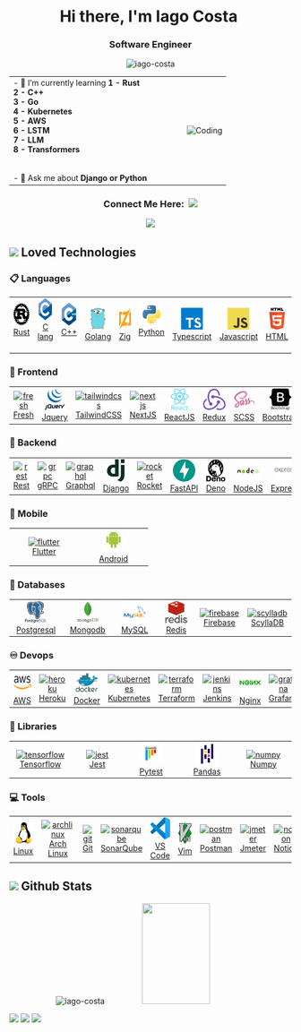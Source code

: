 <!-- ////////////////////////////////////////  Intro Section \\\\\\\\\\\\\\\\\\\\\\\\\\\\\\\\\\\\\\ !-->

<h1 align="center"><b>Hi there, I'm Iago Costa </b><img
        src="https://github.com/abdoachhoubi/abdoachhoubi/blob/main/gifs/Hi.gif" width="30" alt="" /></h1>
<h3 align="center">Software Engineer</h3>
<p align="center">
    <img width="15%" src="https://komarev.com/ghpvc/?username=iago-costa&label=Profile%20views&color=0e75b6&style=flat"
        alt="iago-costa" />
</p>

<table align="center">
    <tr>
        <td width="80%">
            - 🌱 I’m currently learning 
                <b>
                        1 - Rust<br>
                        2 - C++<br>
                        3 - Go<br>
                        4 - Kubernetes<br>
                        5 - AWS<br>
                        6 - LSTM<br>
                        7 - LLM<br>
                        8 - Transformers<br>
                </b>
            <br> <br>
            - 💬 Ask me about 
                <b>Django or Python</b>
        </td>
        <td width="80%">
            <img align="right" alt="Coding" src="https://media.tenor.com/pT_eK7L76OEAAAAC/coding-computer-coding.gif" />
        </td>
    </tr>
</table>

<h3 align="center"><b>Connect Me Here: &nbsp;</b><img src="images/Handshake.gif" height="25px"></h3>
<p align="center">
    <a href="https://www.linkedin.com/in/iago-costa-572132187" target="_blank">
        <img src="https://img.shields.io/badge/-LinkedIn-%230077B5?style=for-the-badge&logo=linkedin&logoColor=white"
            target="_blank">
    </a>
</p>

<!-- ////////////////////////////////////////  Technologies Section \\\\\\\\\\\\\\\\\\\\\\\\\\\\\\\\\\\\\\ !-->
<h2 align="left">
    <b> </b>
    <img src="https://media2.giphy.com/media/QssGEmpkyEOhBCb7e1/giphy.gif?cid=ecf05e47a0n3gi1bfqntqmob8g9aid1oyj2wr3ds3mg700bl&rid=giphy.gif"
        width="25">
    <b>Loved Technologies</b>
</h2>

<h3>📋 Languages</h3>
<table>
    <tr>
        <!-- Rust -->
        <td align="center" width="110">
            <a href="https://www.rust-lang.org/" target="_blank" rel="noreferrer">
                <img src="https://raw.githubusercontent.com/devicons/devicon/master/icons/rust/rust-plain.svg"
                    alt="rust" width="40" height="40" />
                <br>
                Rust
                <!-- Love icon -->
                <img src="https://raw.githubusercontent.com/abdoachhoubi/abdoachhoubi/main/gifs/love.gif" width="20"
                    alt="" />
            </a>
        </td>
        <td align="center" width="110">
            <a href="https://www.cprogramming.com/" target="_blank" rel="noreferrer">
                <img src="https://raw.githubusercontent.com/devicons/devicon/master/icons/c/c-original.svg" alt="c"
                    width="40" height="40" />
                <br>
                C lang
                <img src="https://raw.githubusercontent.com/abdoachhoubi/abdoachhoubi/main/gifs/love.gif" width="20"
                    alt="" />
            </a>
        </td>
        <!-- C++ -->
        <td align="center" width="110">
            <a href="https://isocpp.org/" target="_blank" rel="noreferrer">
                <img src="https://raw.githubusercontent.com/devicons/devicon/master/icons/cplusplus/cplusplus-original.svg"
                    alt="C++" width="40" height="40" />
                <br>
                C++
                <img src="https://raw.githubusercontent.com/abdoachhoubi/abdoachhoubi/main/gifs/love.gif" width="20"
                    alt="" />
            </a>
        </td>
        <!-- Golang -->
        <td align="center" width="110">
            <a href="https://golang.org/" target="_blank" rel="noreferrer">
                <img src="https://raw.githubusercontent.com/devicons/devicon/master/icons/go/go-original.svg"
                    alt="golang" width="40" height="40" />
                <br>
                Golang
            </a>
        </td>
        <!-- Zig -->
        <td align="center" width="110">
            <a href="https://ziglang.org/" target="_blank" rel="noreferrer">
                <img src="https://raw.githubusercontent.com/devicons/devicon/master/icons/zig/zig-original.svg"
                    alt="zig" width="40" height="40" />
                <br>
                Zig
            </a>
        </td>
        <td align="center" width="110">
            <a href="https://www.python.org" target="_blank" rel="noreferrer">
                <img src="https://raw.githubusercontent.com/devicons/devicon/master/icons/python/python-original.svg"
                    alt="python" width="40" height="40" />
                <br>
                Python
                <img src="https://raw.githubusercontent.com/abdoachhoubi/abdoachhoubi/main/gifs/love.gif" width="20"
                    alt="" />
            </a>
        </td>
        <td align="center" width="110">
            <a href="https://www.typescriptlang.org/" target="_blank" rel="noreferrer">
                <img src="https://raw.githubusercontent.com/devicons/devicon/master/icons/typescript/typescript-original.svg"
                    alt="typescript" width="40" height="40" />
                <br>
                Typescript
            </a>
        </td>
        <td align="center" width="110">
            <a href="https://developer.mozilla.org/en-US/docs/Web/JavaScript" target="_blank" rel="noreferrer">
                <img src="https://raw.githubusercontent.com/devicons/devicon/master/icons/javascript/javascript-original.svg"
                    alt="javascript" width="40" height="40" />
                <br>
                Javascript
            </a>
        </td>
        <td align="center" width="110">
            <a href="https://www.w3.org/html/" target="_blank" rel="noreferrer">
                <img src="https://raw.githubusercontent.com/devicons/devicon/master/icons/html5/html5-original-wordmark.svg"
                    alt="html5" width="40" height="40" />
                <br>
                HTML
            </a>
        </td>
        <td align="center" width="110">
            <a href="https://www.w3schools.com/css/" target="_blank" rel="noreferrer">
                <img src="https://raw.githubusercontent.com/devicons/devicon/master/icons/css3/css3-original-wordmark.svg"
                    alt="css3" width="40" height="40" />
                <br>
                CSS
            </a>
        </td>
        <!-- dart -->
        <td align="center" width="110">
            <a href="https://dart.dev/" target="_blank" rel="noreferrer">
                <img src="https://raw.githubusercontent.com/devicons/devicon/master/icons/dart/dart-original.svg"
                    alt="dart" width="40" height="40" />
                <br>
                Dart
            </a>
        </td>
        <td align="center" width="110">
            <a href="https://www.java.com" target="_blank" rel="noreferrer">
                <img src="https://raw.githubusercontent.com/devicons/devicon/master/icons/java/java-original.svg"
                    alt="java" width="40" height="40" />
                <br>
                Java
            </a>
        </td>
        <!-- <td align="center" width="110">
<a href="https://kotlinlang.org" target="_blank" rel="noreferrer">
<img src="https://www.vectorlogo.zone/logos/kotlinlang/kotlinlang-icon.svg" alt="kotlin" width="40"
height="40" />
<br>
Kotlin
</a>
</td> -->
        <!-- <td align="center" width="110">
<a href="https://www.w3schools.com/cs/" target="_blank" rel="noreferrer">
<img src="https://raw.githubusercontent.com/devicons/devicon/master/icons/csharp/csharp-original.svg"
alt="csharp" width="40" height="40" />
<br>
C#
</a>
</td> -->
    </tr>
</table>


<h3>🚀 Frontend</h3>
<table>
    <tr>
        <!-- freshjs -->
        <td align="center" width="110">
            <a href="https://fresh.deno.dev/" target="_blank" rel="noreferrer">
                <img src="https://deno.com/blog/fresh-is-stable/lemon-squash.svg" alt="fresh" width="40" height="40" />
                <br>
                Fresh
            </a>
        </td>
        <!-- Jquery -->
        <td align="center" width="110">
            <a href="https://jquery.com/" target="_blank" rel="noreferrer">
                <img src="https://raw.githubusercontent.com/devicons/devicon/master/icons/jquery/jquery-original-wordmark.svg"
                    alt="jquery" width="40" height="40" />
                <br>
                Jquery
            </a>
        </td>
        <!-- TailwindCSS -->
        <td align="center" width="110">
            <a href="https://tailwindcss.com/" target="_blank" rel="noreferrer">
                <img src="https://www.vectorlogo.zone/logos/tailwindcss/tailwindcss-icon.svg" alt="tailwindcss"
                    width="40" height="40" />
                <br>
                TailwindCSS
            </a>
        </td>
        <!-- Nextjs -->
        <td align="center" width="110">
            <a href="https://nextjs.org/" target="_blank" rel="noreferrer">
                <img src="https://www.vectorlogo.zone/logos/nestjs/nestjs-ar21.png" alt="nextjs" width="40"
                    height="40" />
                <br>
                NextJS
            </a>
        </td>
        <td align="center" width="110">
            <a href="https://reactjs.org/" target="_blank" rel="noreferrer">
                <img src="https://raw.githubusercontent.com/devicons/devicon/master/icons/react/react-original-wordmark.svg"
                    alt="react" width="40" height="40" />
                <br>
                ReactJS
            </a>
        </td>
        <td align="center" width="110">
            <a href="https://redux.js.org" target="_blank" rel="noreferrer">
                <img src="https://raw.githubusercontent.com/devicons/devicon/master/icons/redux/redux-original.svg"
                    alt="redux" width="40" height="40" />
                <br>
                Redux
            </a>
        </td>
        <!-- <td align="center" width="110">
    <a href="https://angular.io" target="_blank" rel="noreferrer">
        <img src="https://angular.io/assets/images/logos/angular/angular.svg" alt="angular" width="40"
            height="40" />
        <br>
        AngularJS
    </a>
</td> -->
        <td align="center" width="110">
            <a href="https://sass-lang.com" target="_blank" rel="noreferrer">
                <img src="https://raw.githubusercontent.com/devicons/devicon/master/icons/sass/sass-original.svg"
                    alt="sass" width="40" height="40" />
                <br>
                SCSS
            </a>
        </td>
        <td align="center" width="110">
            <a href="https://getbootstrap.com" target="_blank" rel="noreferrer">
                <img src="https://raw.githubusercontent.com/devicons/devicon/master/icons/bootstrap/bootstrap-plain-wordmark.svg"
                    alt="bootstrap" width="40" height="40" />
                <br>
                Bootstrap
            </a>
        </td>
    </tr>
</table>


<h3>🤖 Backend</h3>
<table>
    <tr>
        <!-- <td align="center" width="110">
    <a href="https://dotnet.microsoft.com/" target="_blank" rel="noreferrer">
        <img src="https://raw.githubusercontent.com/devicons/devicon/master/icons/dot-net/dot-net-original-wordmark.svg"
            alt="dotnet" width="40" height="40" />
        <br>
        DotNet
    </a>
</td> -->
        <!-- REST -->
        <td align="center" width="110">
            <a href="https://www.restapitutorial.com/" target="_blank" rel="noreferrer">
                <img src="https://img.uxwing.com/wp-content/themes/uxwing/download/web-app-development/rest-api-icon.png"
                    alt="rest" width="40" height="40" />
                <br>
                Rest
            </a>
        </td>
        <!-- gRPC -->
        <td align="center" width="110">
            <a href="https://grpc.io/" target="_blank" rel="noreferrer">
                <img src="https://www.vectorlogo.zone/logos/grpcio/grpcio-icon.svg" alt="grpc" width="40" height="40" />
                <br>
                gRPC
            </a>
        </td>
        <td align="center" width="110">
            <a href="https://graphql.org" target="_blank" rel="noreferrer">
                <img src="https://www.vectorlogo.zone/logos/graphql/graphql-icon.svg" alt="graphql" width="40"
                    height="40" />
                <br>
                Graphql
            </a>
        </td>
        <!-- Django -->
        <td align="center" width="110">
            <a href="https://www.djangoproject.com/" target="_blank" rel="noreferrer">
                <img src="https://raw.githubusercontent.com/devicons/devicon/master/icons/django/django-plain.svg"
                    alt="Django" width="40" height="40">
                <br>
                Django
            </a>
        </td>
        <!-- Rocket -->
        <td align="center" width="110">
            <a href="https://rocket.rs/" target="_blank" rel="noreferrer">
                <img src="https://www.vectorlogo.zone/logos/rust-lang/rust-lang-icon.svg" alt="rocket" width="40"
                    height="40" />
                <br>
                Rocket
            </a>
        </td>
        <!-- fastapi -->
        <td align="center" width="110">
            <a href="https://fastapi.tiangolo.com/" target="_blank" rel="noreferrer">
                <img src="https://raw.githubusercontent.com/devicons/devicon/master/icons/fastapi/fastapi-original.svg"
                    alt="fastapi" width="40" height="40" />
                <br>
                FastAPI
            </a>
        </td>
        <!-- Deno -->
        <td align="center" width="110">
            <a href="https://deno.land/" target="_blank" rel="noreferrer">
                <img src="https://raw.githubusercontent.com/devicons/devicon/master/icons/denojs/denojs-original-wordmark.svg"
                    alt="deno" width="40" height="40" />
                <br>
                Deno
            </a>
        </td>
        <td align="center" width="110">
            <a href="https://nodejs.org" target="_blank" rel="noreferrer">
                <img src="https://raw.githubusercontent.com/devicons/devicon/master/icons/nodejs/nodejs-original-wordmark.svg"
                    alt="nodejs" width="40" height="40" />
                <br>
                NodeJS
            </a>
        </td>
        <td align="center" width="110">
            <a href="https://expressjs.com" target="_blank" rel="noreferrer">
                <img src="https://raw.githubusercontent.com/devicons/devicon/master/icons/express/express-original-wordmark.svg"
                    alt="express" width="40" height="40" />
                <br>
                Express
            </a>
        </td>
        <td align="center" width="110">
            <a href="https://nestjs.com/" target="_blank" rel="noreferrer">
                <img src="https://raw.githubusercontent.com/devicons/devicon/master/icons/nestjs/nestjs-plain.svg"
                    alt="nestjs" width="40" height="40" />
                <br>
                NestJS
            </a>
        </td>
        <td align="center" width="110">
            <a href="https://www.rabbitmq.com" target="_blank" rel="noreferrer">
                <img src="https://www.vectorlogo.zone/logos/rabbitmq/rabbitmq-icon.svg" alt="rabbitMQ" width="40"
                    height="40" />
                <br>
                Rabbitmq
            </a>
        </td>
        <!-- apache kafka -->
        <td align="center" width="110">
            <a href="https://kafka.apache.org/" target="_blank" rel="noreferrer">
                <img src="https://www.vectorlogo.zone/logos/apache_kafka/apache_kafka-icon.svg" alt="kafka" width="40"
                    height="40" />
                <br>
                Kafka
            </a>
        </td>
        <td align="center" width="110">
            <a href="https://spring.io/" target="_blank" rel="noreferrer">
                <img src="https://www.vectorlogo.zone/logos/springio/springio-icon.svg" alt="spring" width="40"
                    height="40" />
                <br>
                Spring
            </a>
        </td>
    </tr>
</table>


<h3>📱 Mobile</h3>
<table>
    <tr>
        <!-- Flutter -->
        <td align="center" width="110">
            <a href="https://flutter.dev" target="_blank" rel="noreferrer">
                <img src="https://www.vectorlogo.zone/logos/flutterio/flutterio-icon.svg" alt="flutter" width="40"
                    height="40" />
                <br>
                Flutter
            </a>
        </td>
        <td align="center" width="110">
            <a href="https://developer.android.com" target="_blank" rel="noreferrer">
                <img src="https://raw.githubusercontent.com/devicons/devicon/master/icons/android/android-original-wordmark.svg"
                    alt="android" width="40" height="40" />
                <br>
                Android
            </a>
        </td>
    </tr>
</table>


<h3>💾 Databases</h3>
<table>
    <tr>
        <td align="center" width="110">
            <a href="https://www.postgresql.org" target="_blank" rel="noreferrer">
                <img src="https://raw.githubusercontent.com/devicons/devicon/master/icons/postgresql/postgresql-original-wordmark.svg"
                    alt="postgresql" width="40" height="40" />
                <br>
                Postgresql
            </a>
        </td>
        <td align="center" width="110">
            <a href="https://www.mongodb.com/" target="_blank" rel="noreferrer">
                <img src="https://raw.githubusercontent.com/devicons/devicon/master/icons/mongodb/mongodb-original-wordmark.svg"
                    alt="mongodb" width="40" height="40" />
                <br>
                Mongodb
            </a>
        </td>
        <td align="center" width="110">
            <a href="https://www.mysql.com/" target="_blank" rel="noreferrer">
                <img src="https://raw.githubusercontent.com/devicons/devicon/master/icons/mysql/mysql-original-wordmark.svg"
                    alt="mysql" width="40" height="40" />
                <br>
                MySQL
            </a>
        </td>
        <!-- <td align="center" width="110">
    <a href="https://www.elastic.co" target="_blank" rel="noreferrer">
        <img src="https://www.vectorlogo.zone/logos/elastic/elastic-icon.svg" alt="elasticsearch" width="40"
            height="40" />
        <br>
        ElasticSearch
    </a>
</td> -->
        <td align="center" width="110">
            <a href="https://redis.io" target="_blank" rel="noreferrer">
                <img src="https://raw.githubusercontent.com/devicons/devicon/master/icons/redis/redis-original-wordmark.svg"
                    alt="redis" width="40" height="40" />
                <br>
                Redis
            </a>
        </td>
        <td align="center" width="110">
            <a href="https://firebase.google.com/" target="_blank" rel="noreferrer">
                <img src="https://www.vectorlogo.zone/logos/firebase/firebase-icon.svg" alt="firebase" width="40"
                    height="40" />
                <br>
                Firebase
            </a>
        </td>
        <!-- Scylla DB -->
        <td align="center" width="110">
            <a href="https://www.scylladb.com/" target="_blank" rel="noreferrer">
                <img src="https://www.vectorlogo.zone/logos/scylladb/scylladb-icon.svg" alt="scylladb" width="40"
                    height="40" />
                <br>
                ScyllaDB
            </a>
        </td>
    </tr>
</table>

<h3>♾️ Devops</h3>
<table>
    <tr>
        <!-- <td align="center" width="110">
<a href="https://azure.microsoft.com/en-in/" target="_blank" rel="noreferrer">
<img src="https://www.vectorlogo.zone/logos/microsoft_azure/microsoft_azure-icon.svg" alt="azure"
width="40" height="40" />
<br>
Azure
</a>
</td> -->
        <!-- AWS -->
        <td align="center" width="110">
            <a href="https://aws.amazon.com" target="_blank" rel="noreferrer">
                <img src="https://raw.githubusercontent.com/devicons/devicon/master/icons/amazonwebservices/amazonwebservices-original-wordmark.svg"
                    alt="aws" width="40" height="40" />
                <br>
                AWS
            </a>
        </td>
        <td align="center" width="110">
            <a href="https://heroku.com" target="_blank" rel="noreferrer">
                <img src="https://www.vectorlogo.zone/logos/heroku/heroku-icon.svg" alt="heroku" width="40"
                    height="40" />
                <br>
                Heroku
            </a>
        </td>
        <!-- Google Cloud Platform -->
        <!-- <td align="center" width="110">
<a href="https://cloud.google.com/" target="_blank" rel="noreferrer">
<img src="https://www.vectorlogo.zone/logos/google_cloud/google_cloud-icon.svg" alt="gcp" width="40"
height="40" />
<br>
GCP
</a>
</td> -->
        <td align="center" width="110">
            <a href="https://www.docker.com/" target="_blank" rel="noreferrer">
                <img src="https://raw.githubusercontent.com/devicons/devicon/master/icons/docker/docker-original-wordmark.svg"
                    alt="docker" width="40" height="40" />
                <br>
                Docker
            </a>
        </td>
        <td align="center" width="110">
            <a href="https://kubernetes.io" target="_blank" rel="noreferrer">
                <img src="https://www.vectorlogo.zone/logos/kubernetes/kubernetes-icon.svg" alt="kubernetes" width="40"
                    height="40" />
                <br>
                Kubernetes
            </a>
        </td>
        <!-- Terraform -->
        <td align="center" width="110">
            <a href="https://www.terraform.io/" target="_blank" rel="noreferrer">
                <img src="https://www.vectorlogo.zone/logos/terraformio/terraformio-icon.svg" alt="terraform" width="40"
                    height="40" />
                <br>
                Terraform
            </a>
        </td>
        <td align="center" width="110">
            <a href="https://www.jenkins.io" target="_blank" rel="noreferrer">
                <img src="https://www.vectorlogo.zone/logos/jenkins/jenkins-icon.svg" alt="jenkins" width="40"
                    height="40" />
                <br>
                Jenkins
            </a>
        </td>
        <!-- nginx -->
        <td align="center" width="110">
            <a href="https://www.nginx.com" target="_blank" rel="noreferrer">
                <img src="https://raw.githubusercontent.com/devicons/devicon/master/icons/nginx/nginx-original.svg"
                    alt="nginx" width="40" height="40" />
                <br>
                Nginx
            </a>
        </td>
        <td align="center" width="110">
            <a href="https://grafana.com" target="_blank" rel="noreferrer">
                <img src="https://www.vectorlogo.zone/logos/grafana/grafana-icon.svg" alt="grafana" width="40"
                    height="40" />
                <br>
                Grafana
            </a>
        </td>
        <!-- Prometheus -->
        <td align="center" width="110">
            <a href="https://prometheus.io/" target="_blank" rel="noreferrer">
                <img src="https://www.vectorlogo.zone/logos/prometheusio/prometheusio-icon.svg" alt="prometheus"
                    width="40" height="40" />
                <br>
                Prometheus
            </a>
        </td>
        <!-- <td align="center" width="110">
<a href="https://www.elastic.co/kibana" target="_blank" rel="noreferrer">
<img src="https://www.vectorlogo.zone/logos/elasticco_kibana/elasticco_kibana-icon.svg" alt="kibana"
width="40" height="40" />
<br>
Kibana
</a>
</td> -->
    </tr>
</table>


<h3>🥅 Libraries</h3>
<table>
    <tr>
        <td align="center" width="110">
            <a href="https://www.tensorflow.org" target="_blank" rel="noreferrer">
                <img src="https://www.vectorlogo.zone/logos/tensorflow/tensorflow-icon.svg" alt="tensorflow" width="40"
                    height="40" />
                <br>
                Tensorflow
            </a>
        </td>
        <td align="center" width="110">
            <a href="https://jestjs.io" target="_blank" rel="noreferrer">
                <img src="https://www.vectorlogo.zone/logos/jestjsio/jestjsio-icon.svg" alt="jest" width="40"
                    height="40" />
                <br>
                Jest
            </a>
        </td>
        <!-- pytest -->
        <td align="center" width="110">
            <a href="https://www.pytest.org" target="_blank" rel="noreferrer">
                <img src="https://raw.githubusercontent.com/devicons/devicon/master/icons/pytest/pytest-original.svg"
                    alt="pytest" width="40" height="40" />
                <br>
                Pytest
            </a>
        </td>
        <!-- LLM -->
        <td align="center" width="110">
            <a href="https://www.learndatasci.com/tutorials/python-pandas-tutorial-complete-introduction-for-beginners/"
                target="_blank" rel="noreferrer">
                <img src="https://raw.githubusercontent.com/devicons/devicon/master/icons/pandas/pandas-original.svg"
                    alt="pandas" width="40" height="40" />
                <br>
                Pandas
            </a>
        </td>
        <!-- LSTM -->
        <td align="center" width="110">
            <a href="https://www.learndatasci.com/tutorials/python-pandas-tutorial-complete-introduction-for-beginners/"
                target="_blank" rel="noreferrer">
                <img src="https://www.vectorlogo.zone/logos/numpy/numpy-icon.svg" alt="numpy" width="40" height="40" />
                <br>
                Numpy
            </a>
        </td>
    </tr>
</table>

<h3>💻 Tools</h3>
<table>
    <tr>
        <td align="center" width="110">
            <a href="https://www.linux.org/" target="_blank" rel="noreferrer">
                <img src="https://raw.githubusercontent.com/devicons/devicon/master/icons/linux/linux-original.svg"
                    alt="linux" width="40" height="40" />
                <br>
                Linux
            </a>
        </td>
        <!-- Arch Linux -->
        <td align="center" width="110">
            <a href="https://www.archlinux.org/" target="_blank" rel="noreferrer">
                <img src="https://www.vectorlogo.zone/logos/archlinux/archlinux-icon.svg" alt="archlinux" width="40"
                    height="40" />
                <br>
                Arch Linux
            </a>
        </td>
        <td align="center" width="110">
            <a href="https://git-scm.com/" target="_blank" rel="noreferrer">
                <img src="https://www.vectorlogo.zone/logos/git-scm/git-scm-icon.svg" alt="git" width="40"
                    height="40" />
                <br>
                Git
            </a>
        </td>
        <!-- Sonar Qube -->
        <td align="center" width="110">
            <a href="https://www.sonarqube.org/" target="_blank" rel="noreferrer">
                <img src="https://www.svgrepo.com/show/354365/sonarqube.svg" alt="sonarqube" width="40" height="40" />
                <br>
                SonarQube
            </a>
        </td>
        <!--  -->
        <td align="center" width="110">
            <a href="https://code.visualstudio.com/" target="_blank" rel="noreferrer">
                <img src="https://raw.githubusercontent.com/devicons/devicon/master/icons/vscode/vscode-original.svg"
                    alt="vscode" width="40" height="40" />
                <br>
                VS Code
            </a>
        </td>
        <td align="center" width="110">
            <a href="https://www.vim.org/" target="_blank" rel="noreferrer">
                <img src="https://raw.githubusercontent.com/devicons/devicon/master/icons/vim/vim-original.svg"
                    height="40" width="40" alt="Vim">
                <br>
                Vim
            </a>
        </td>
        <td align="center" width="110">
            <a href="https://postman.com" target="_blank" rel="noreferrer">
                <img src="https://www.vectorlogo.zone/logos/getpostman/getpostman-icon.svg" alt="postman" width="40"
                    height="40" />
                <br>
                Postman
            </a>
        </td>
        <!-- Jmeter -->
        <td align="center" width="110">
            <a href="https://jmeter.apache.org/" target="_blank" rel="noreferrer">
                <img src="https://jmeter.apache.org/images/jmeter.png" alt="jmeter" width="40" height="40" />
                <br>
                Jmeter
            </a>
        </td>
        <!-- Notion -->
        <td align="center" width="110">
            <a href="https://www.notion.so/" target="_blank" rel="noreferrer">
                <img src="https://upload.wikimedia.org/wikipedia/commons/thumb/e/e9/Notion-logo.svg/2048px-Notion-logo.svg.png"
                    alt="notion" width="40" height="40" />
                <br>
                Notion
            </a>
        </td>
        <!-- <td align="center" width="110">
<a href="https://www.jetbrains.com" rel="noreferrer">
<img src="https://www.vectorlogo.zone/logos/jetbrains/jetbrains-icon.svg" alt="Jetbrains" width="40"
height="40" />
<br>
Jetbrains
</a>
</td> -->
        <td align="center" width="110">
            <a href="https://www.blender.org/" target="_blank" rel="noreferrer">
                <img src="https://download.blender.org/branding/community/blender_community_badge_white.svg"
                    alt="blender" width="40" height="40" />
                <br>
                Blender
            </a>
        </td>
    </tr>
</table>

<!-- ////////////////////////////////////////  Stats Section \\\\\\\\\\\\\\\\\\\\\\\\\\\\\\\\\\\\\\ !-->
<h2><b> </b><img src="https://media.giphy.com/media/iY8CRBdQXODJSCERIr/giphy.gif" width="25" /><b> Github Stats</b></h2>
<p align="center">
    <img height="180em" width="49%"
        src="https://github-readme-streak-stats.herokuapp.com/?user=iago-costa&theme=dracula" alt="iago-costa" />
    <img height="180em" width="49%"
        src="https://github-readme-stats.vercel.app/api?username=iago-costa&show_icons=true&theme=dracula&include_all_commits=true&count_private=true" />
</p>

<p>
    <img width="32.7%"
        src="http://github-profile-summary-cards.vercel.app/api/cards/repos-per-language?username=iago-costa&theme=dracula">
    <img width="32.7%"
        src="http://github-profile-summary-cards.vercel.app/api/cards/most-commit-language?username=iago-costa&theme=dracula">
    <img width="32.7%"
        src="http://github-profile-summary-cards.vercel.app/api/cards/productive-time?username=iago-costa&theme=dracula">
</p>
